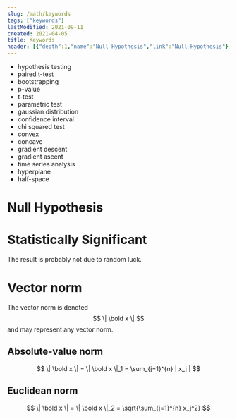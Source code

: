 ```yaml
---
slug: /math/keywords
tags: ["keywords"]
lastModified: 2021-09-11
created: 2021-04-05
title: Keywords
header: [{"depth":1,"name":"Null Hypothesis","link":"Null-Hypothesis"},{"depth":1,"name":"Statistically Significant","link":"Statistically-Significant"},{"depth":1,"name":"Vector norm","link":"Vector-norm"},{"depth":2,"name":"Absolute-value norm","link":"Absolute-value-norm"},{"depth":2,"name":"Euclidean norm","link":"Euclidean-norm"}]
---
```


- hypothesis testing
- paired t-test
- bootstrapping
- p-value
- t-test
- parametric test
- gaussian distribution
- confidence interval
- chi squared test
- convex
- concave
- gradient descent
- gradient ascent
- time series analysis
- hyperplane
- half-space

# Null Hypothesis

# Statistically Significant
The result is probably not due to random luck.

# Vector norm
The vector norm is denoted
$$
\| \bold x \|
$$
and may represent any vector norm.

## Absolute-value norm
$$
\| \bold x \| = \| \bold x \|_1 = \sum_{j=1}^{n} | x_j |
$$

## Euclidean norm
$$
\| \bold x \| = \| \bold x \|_2 = \sqrt{\sum_{j=1}^{n} x_j^2}
$$